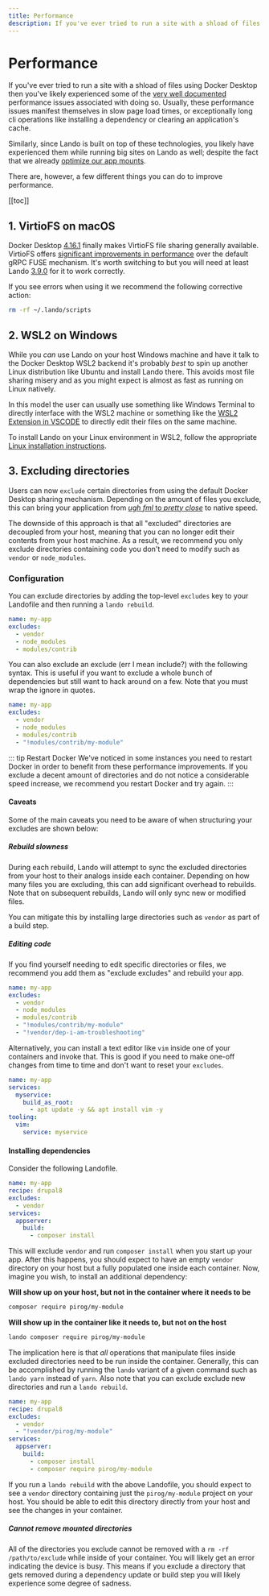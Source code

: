 ```yaml
---
title: Performance
description: If you've ever tried to run a site with a shload of files using Docker Desktop for Windows or macOS then you've likely experienced some of the very well documented performance issues associated with doing so.
---
```


# Performance

If you've ever tried to run a site with a shload of files using Docker Desktop then you've likely experienced some of the [very well documented](https://forums.docker.com/t/file-access-in-mounted-volumes-extremely-slow-cpu-bound/8076/89) performance issues associated with doing so. Usually, these performance issues manifest themselves in slow page load times, or exceptionally long cli operations like installing a dependency or clearing an application's cache.

Similarly, since Lando is built on top of these technologies, you likely have experienced them while running big sites on Lando as well; despite the fact that we already [optimize our app mounts](./services/lando.md).

There are, however, a few different things you can do to improve performance.

[[toc]]

## 1. VirtioFS on macOS

Docker Desktop [4.16.1](https://docs.docker.com/desktop/release-notes/#4161) finally makes VirtioFS file sharing generally available. VirtioFS offers [significant improvements in performance](https://www.jeffgeerling.com/blog/2022/new-docker-mac-virtiofs-file-sync-4x-faster) over the default gRPC FUSE mechanism. It's worth switching to but you will need at least Lando [3.9.0](https://github.com/lando/lando/releases/tag/v3.9.0) for it to work correctly.

If you see errors when using it we recommend the following corrective action:

```bash
rm -rf ~/.lando/scripts
```

## 2. WSL2 on Windows

While you _can_ use Lando on your host Windows machine and have it talk to the Docker Desktop WSL2 backend it's probably _best_ to spin up another Linux distribution like Ubuntu and install Lando there. This avoids most file sharing misery and as you might expect is almost as fast as running on Linux natively.

In this model the user can usually use something like Windows Terminal to directly interface with the WSL2 machine or something like the [WSL2 Extension in VSCODE](https://code.visualstudio.com/docs/remote/wsl) to directly edit their files on the same machine.

To install Lando on your Linux environment in WSL2, follow the appropriate [Linux installation instructions](https://docs.lando.dev/install/linux.html).

## 3. Excluding directories

Users can now `exclude` certain directories from using the default Docker Desktop sharing mechanism. Depending on the amount of files you exclude, this can bring your application from [_ugh fml_ to _pretty close_](https://github.com/lando/lando/issues/1460#issuecomment-467126103) to native speed.

The downside of this approach is that all "excluded" directories are decoupled from your host, meaning that you can no longer edit their contents from your host machine. As a result, we recommend you only exclude directories containing code you don't need to modify such as `vendor` or `node_modules`.

### Configuration

You can exclude directories by adding the top-level `excludes` key to your Landofile and then running a `lando rebuild`.

```yaml
name: my-app
excludes:
  - vendor
  - node_modules
  - modules/contrib
```

You can also exclude an exclude (err I mean include?) with the following syntax. This is useful if you want to exclude a whole bunch of dependencies but still want to hack around on a few. Note that you must wrap the ignore in quotes.

```yaml
name: my-app
excludes:
  - vendor
  - node_modules
  - modules/contrib
  - "!modules/contrib/my-module"
```

::: tip Restart Docker
We've noticed in some instances you need to restart Docker in order to benefit from these performance improvements. If you exclude a decent amount of directories and do not notice a considerable speed increase, we recommend you restart Docker and try again.
:::

#### Caveats

Some of the main caveats you need to be aware of when structuring your excludes are shown below:

##### Rebuild slowness

During each rebuild, Lando will attempt to sync the excluded directories from your host to their analogs inside each container. Depending on how many files you are excluding, this can add significant overhead to rebuilds. Note that on subsequent rebuilds, Lando will only sync new or modified files.

You can mitigate this by installing large directories such as `vendor` as part of a build step.

##### Editing code

If you find yourself needing to edit specific directories or files, we recommend you add them as "exclude excludes" and rebuild your app.

```yaml
name: my-app
excludes:
  - vendor
  - node_modules
  - modules/contrib
  - "!modules/contrib/my-module"
  - "!vendor/dep-i-am-troubleshooting"
```

Alternatively, you can install a text editor like `vim` inside one of your containers and invoke that. This is good if you need to make one-off changes from time to time and don't want to reset your `excludes`.

```yaml
name: my-app
services:
  myservice:
    build_as_root:
      - apt update -y && apt install vim -y
tooling:
  vim:
    service: myservice
```

#### Installing dependencies

Consider the following Landofile.

```yaml
name: my-app
recipe: drupal8
excludes:
  - vendor
services:
  appserver:
    build:
      - composer install
```

This will exclude `vendor` and run `composer install` when you start up your app. After this happens, you should expect to have an empty `vendor` directory on your host but a fully populated one inside each container. Now, imagine you wish, to install an additional dependency:

**Will show up on your host, but not in the container where it needs to be**

```bash
composer require pirog/my-module
```

**Will show up in the container like it needs to, but not on the host**

```bash
lando composer require pirog/my-module
```

The implication here is that *all* operations that manipulate files inside excluded directories need to be run inside the container. Generally, this can be accomplished by running the `lando` variant of a given command such as `lando yarn` instead of `yarn`. Also note that you can exclude exclude new directories and run a `lando rebuild`.

```yaml
name: my-app
recipe: drupal8
excludes:
  - vendor
  - "!vendor/pirog/my-module"
services:
  appserver:
    build:
      - composer install
      - composer require pirog/my-module
```

If you run a `lando rebuild` with the above Landofile, you should expect to see a `vendor` directory containing just the `pirog/my-module` project on your host. You should be able to edit this directory directly from your host and see the changes in your container.

##### Cannot remove mounted directories

All of the directories you exclude cannot be removed with a `rm -rf /path/to/exclude` while inside of your container. You will likely get an error indicating the device is busy. This means if you exclude a directory that gets removed during a dependency update or build step you will likely experience some degree of sadness.

